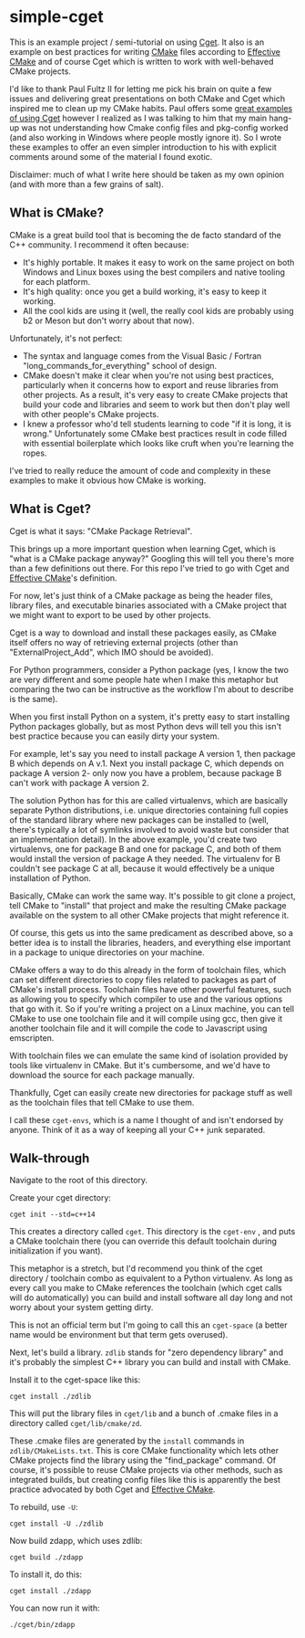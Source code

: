 # simple-cget

This is an example project / semi-tutorial on using [Cget](https://github.com/pfultz2/cget). It also is an example on best practices for writing [CMake](https://cmake.org/) files according to [Effective CMake](https://www.google.com/url?sa=t&rct=j&q=&esrc=s&source=web&cd=1&cad=rja&uact=8&ved=0ahUKEwiO4an007bXAhXENSYKHeycDGoQtwIIKDAA&url=https%3A%2F%2Fwww.youtube.com%2Fwatch%3Fv%3DbsXLMQ6WgIk&usg=AOvVaw0RtjvfdZFL46eWd5uwzsmw) and of course Cget which is written to work with well-behaved CMake projects.

I'd like to thank Paul Fultz II for letting me pick his brain on quite a few issues and delivering great presentations on both CMake and Cget which inspired me to clean up my CMake habits. Paul offers some [great examples of using Cget](https://github.com/pfultz2/cget-examples) however I realized as I was talking to him that my main hang-up was not understanding how Cmake config files and pkg-config worked (and also working in Windows where people mostly ignore it). So I wrote these examples to offer an even simpler introduction to his with explicit comments around some of the material I found exotic.

Disclaimer: much of what I write here should be taken as my own opinion (and with more than a few grains of salt).

## What is CMake? ##

CMake is a great build tool that is becoming the de facto standard of the C++ community. I recommend it often because:

* It's highly portable. It makes it easy to work on the same project on both Windows and Linux boxes using the best compilers and native tooling for each platform.
* It's high quality: once you get a build working, it's easy to keep it working.
* All the cool kids are using it (well, the really cool kids are probably using b2 or Meson but don't worry about that now).

Unfortunately, it's not perfect:

* The syntax and language comes from the Visual Basic / Fortran "long_commands_for_everything" school of design.
* CMake doesn't make it clear when you're not using best practices, particularly when it concerns how to export and reuse libraries from other projects. As a result, it's very easy to create CMake projects that build your code and libraries and seem to work but then don't play well with other people's CMake projects.
* I knew a professor who'd tell students learning to code "if it is long, it is wrong." Unfortunately some CMake best practices result in code filled with essential boilerplate which looks like cruft when you're learning the ropes.

I've tried to really reduce the amount of code and complexity in these examples to make it obvious how CMake is working.

## What is Cget? ##

Cget is what it says: "CMake Package Retrieval".

This brings up a more important question when learning Cget, which is "what is a CMake package anyway?" Googling this will tell you there's more than a few definitions out there. For this repo I've tried to go with Cget and [Effective CMake](https://www.google.com/url?sa=t&rct=j&q=&esrc=s&source=web&cd=1&cad=rja&uact=8&ved=0ahUKEwiO4an007bXAhXENSYKHeycDGoQtwIIKDAA&url=https%3A%2F%2Fwww.youtube.com%2Fwatch%3Fv%3DbsXLMQ6WgIk&usg=AOvVaw0RtjvfdZFL46eWd5uwzsmw)'s definition.

For now, let's just think of a CMake package as being the header files, library files, and executable binaries associated with a CMake project that we might want to export to be used by other projects.

Cget is a way to download and install these packages easily, as CMake itself offers no way of retrieving external projects (other than "ExternalProject_Add", which IMO should be avoided).

For Python programmers, consider a Python package (yes, I know the two are very different and some people hate when I make this metaphor but comparing the two can be instructive as the workflow I'm about to describe is the same).

When you first install Python on a system, it's pretty easy to start installing Python packages globally, but as most Python devs will tell you this isn't best practice because you can easily dirty your system.

For example, let's say you need to install package A version 1, then package B which depends on A v.1. Next you install package C, which depends on package A version 2- only now you have a problem, because package B can't work with package A version 2.

The solution Python has for this are called virtualenvs, which are basically separate Python distributions, i.e. unique directories containing full copies of the standard library where new packages can be installed to (well, there's typically a lot of symlinks involved to avoid waste but consider that an implementation detail). In the above example, you'd create two virtualenvs, one for package B and one for package C, and both of them would install the version of package A they needed. The virtualenv for B couldn't see package C at all, because it would effectively be a unique installation of Python.

Basically, CMake can work the same way. It's possible to git clone a project, tell CMake to "install" that project and make the resulting CMake package available on the system to all other CMake projects that might reference it.

Of course, this gets us into the same predicament as described above, so a better idea is to install the libraries, headers, and everything else important in a package to unique directories on your machine.

CMake offers a way to do this already in the form of toolchain files, which can set different directories to copy files related to packages as part of CMake's install process. Toolchain files have other powerful features, such as allowing you to specify which compiler to use and the various options that go with it. So if you're writing a project on a Linux machine, you can tell CMake to use one toolchain file and it will compile using gcc, then give it another toolchain file and it will compile the code to Javascript using emscripten.

With toolchain files we can emulate the same kind of isolation provided by tools like virtualenv in CMake. But it's cumbersome, and we'd have to download the source for each package manually.

Thankfully, Cget can easily create new directories for package stuff as well as the toolchain files that tell CMake to use them.

I call these `cget-envs`, which is a name I thought of and isn't endorsed by anyone. Think of it as a way of keeping all your C++ junk separated.


## Walk-through ##

Navigate to the root of this directory.

Create your cget directory:

    cget init --std=c++14

This creates a directory called `cget`. This directory is the `cget-env` , and puts a CMake toolchain there (you can override this default toolchain during initialization if you want).

This metaphor is a stretch, but I'd recommend you think of the cget directory / toolchain combo as equivalent to a Python virtualenv. As long as every call you make to CMake references the toolchain (which cget calls will do automatically) you can build and install software all day long and not worry about your system getting dirty.

This is not an official term but I'm going to call this an `cget-space` (a better name would be environment but that term gets overused).

Next, let's build a library. `zdlib` stands for "zero dependency library" and it's probably the simplest C++ library you can build and install with CMake.

Install it to the cget-space like this:

    cget install ./zdlib

This will put the library files in `cget/lib` and a bunch of .cmake files in a directory called `cget/lib/cmake/zd`.

These .cmake files are generated by the `install` commands in `zdlib/CMakeLists.txt`. This is core CMake functionality which lets other CMake projects find the library using the "find_package" command. Of course, it's possible to reuse CMake projects via other methods, such as integrated builds, but creating config files like this is apparently the best practice advocated by both Cget and [Effective CMake](https://www.google.com/url?sa=t&rct=j&q=&esrc=s&source=web&cd=1&cad=rja&uact=8&ved=0ahUKEwiO4an007bXAhXENSYKHeycDGoQtwIIKDAA&url=https%3A%2F%2Fwww.youtube.com%2Fwatch%3Fv%3DbsXLMQ6WgIk&usg=AOvVaw0RtjvfdZFL46eWd5uwzsmw).

To rebuild, use `-U`:

    cget install -U ./zdlib

Now build zdapp, which uses zdlib:

    cget build ./zdapp

To install it, do this:

    cget install ./zdapp

You can now run it with:

    ./cget/bin/zdapp
